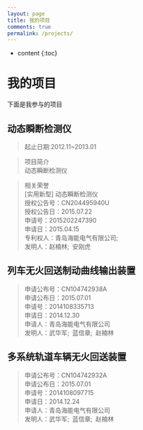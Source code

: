 ```yaml
---
layout: page
title: 我的项目
comments: true
permalink: /projects/
---
```


* content
{:toc}

# 我的项目
下面是我参与的项目

## 动态瞬断检测仪

> 起止日期:2012.11~2013.01

> 项目简介  
> 动态瞬断检测仪  

> 相关荣誉  
> [实用新型] 动态瞬断检测仪  
> 授权公告号：CN204495940U  
> 授权公告日：2015.07.22  
> 申请号：2015202247390  
> 申请日：2015.04.15  
> 专利权人：青岛海能电气有限公司;  
> 发明人：赵楠林; 安刚虎  

## 列车无火回送制动曲线输出装置
> 申请公布号：CN104742938A  
> 申请公布日：2015.07.01  
> 申请号：2014108335713  
> 申请日：2014.12.30  
> 申请人：青岛海能电气有限公司  
> 发明人：武华军; 蓝信章; 赵楠林  

## 多系统轨道车辆无火回送装置
> 申请公布号：CN104742932A  
> 申请公布日：2015.07.01  
> 申请号：2014108097715  
> 申请日：2014.12.24  
> 申请人：青岛海能电气有限公司  
> 发明人：武华军; 蓝信章; 赵楠林
